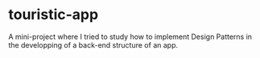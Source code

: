 # touristic-app
A mini-project where I tried to study how to implement Design Patterns in the developping of a back-end structure of an app.
